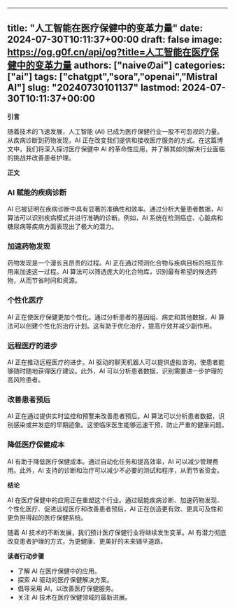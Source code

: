 
---
title: "人工智能在医疗保健中的变革力量"
date: 2024-07-30T10:11:37+00:00
draft: false
image: https://og.g0f.cn/api/og?title=人工智能在医疗保健中的变革力量
authors: ["naiveのai"]
categories: ["ai"]
tags: ["chatgpt","sora","openai","Mistral AI"]
slug: "20240730101137"
lastmod: 2024-07-30T10:11:37+00:00
---
**引言**

随着技术的飞速发展，人工智能 (AI) 已成为医疗保健行业一股不可忽视的力量。从疾病诊断到药物发现，AI 正在改变我们提供和接收医疗服务的方式。在这篇博文中，我们将深入探讨医疗保健中 AI 的革命性应用，并了解其如何解决行业面临的挑战并改善患者护理。

**正文**

### AI 赋能的疾病诊断

AI 已被证明在疾病诊断中具有显著的准确性和效率。通过分析大量患者数据，AI 算法可以识别疾病模式并进行准确的诊断。例如，AI 系统在检测癌症、心脏病和糖尿病等疾病方面表现出了极大的潜力。

### 加速药物发现

药物发现是一个漫长且昂贵的过程。AI 正在通过预测化合物与疾病目标的相互作用来加速这一过程。AI 算法可以筛选庞大的化合物库，识别最有希望的候选药物，从而节省时间和资源。

### 个性化医疗

AI 正在使医疗保健更加个性化。通过分析患者的基因组、病史和其他数据，AI 算法可以创建个性化的治疗计划。这有助于优化治疗，提高疗效并减少副作用。

### 远程医疗的进步

AI 正在推动远程医疗的进步。AI 驱动的聊天机器人可以提供虚拟咨询，使患者能够随时随地获得医疗建议。此外，AI 可以分析患者数据，识别需要进一步护理的高风险患者。

### 改善患者预后

AI 正在通过提供实时监控和预警来改善患者预后。AI 算法可以分析患者数据，识别感染或并发症的早期迹象。这使临床医生能够迅速干预，防止严重的健康问题。

### 降低医疗保健成本

AI 有助于降低医疗保健成本。通过自动化任务和提高效率，AI 可以减少管理费用。此外，AI 支持的诊断和治疗可以减少不必要的测试和程序，从而节省资金。

**结论**

AI 在医疗保健中的应用正在重塑这个行业。通过赋能疾病诊断、加速药物发现、个性化医疗、促进远程医疗和改善患者预后，AI 正在创造更有效、更具可及性和更负担得起的医疗保健系统。

随着 AI 技术的不断发展，我们预计医疗保健行业将继续发生变革。AI 有潜力彻底改变患者护理的方式，为更健康、更美好的未来铺平道路。

**读者行动步骤**

* 了解 AI 在医疗保健中的应用。
* 探索 AI 驱动的医疗保健解决方案。
* 倡导采用 AI，以改善医疗保健服务。
* 关注 AI 技术在医疗保健领域的最新进展。